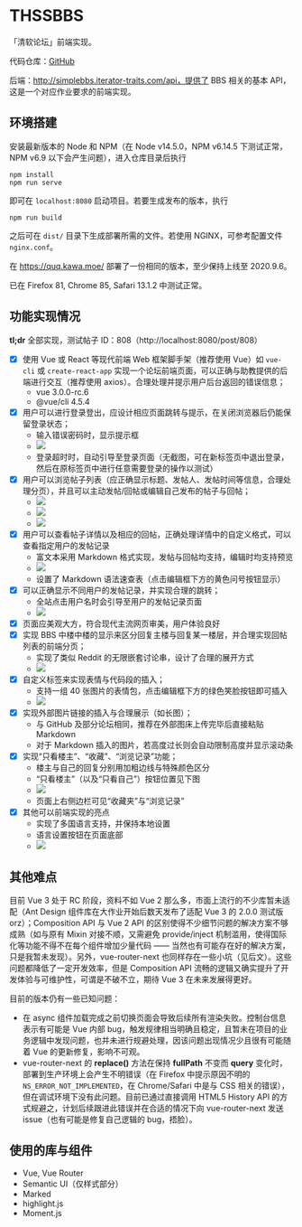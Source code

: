 # THSSBBS

「清软论坛」前端实现。

代码仓库：[GitHub](https://github.com/kawa-yoiko/THSSBBS)

后端：http://simplebbs.iterator-traits.com/api，提供了 BBS 相关的基本 API，这是一个对应作业要求的前端实现。

## 环境搭建

安装最新版本的 Node 和 NPM（在 Node v14.5.0，NPM v6.14.5 下测试正常，NPM v6.9 以下会产生问题），进入仓库目录后执行

```
npm install
npm run serve
```

即可在 `localhost:8080` 启动项目。若要生成发布的版本，执行

```
npm run build
```

之后可在 `dist/` 目录下生成部署所需的文件。若使用 NGINX，可参考配置文件 `nginx.conf`。

在 https://quq.kawa.moe/ 部署了一份相同的版本，至少保持上线至 2020.9.6。

已在 Firefox 81, Chrome 85, Safari 13.1.2 中测试正常。

## 功能实现情况

**tl;dr** 全部实现，测试帖子 ID：808（http://localhost:8080/post/808）

- [x] 使用 Vue 或 React 等现代前端 Web 框架脚手架（推荐使用 Vue）如 `vue-cli` 或 `create-react-app` 实现一个论坛前端⻚面，可以正确与助教提供的后端进行交互（推荐使用 axios）。合理处理并提示用户后台返回的错误信息；
  - vue 3.0.0-rc.6
  - @vue/cli 4.5.4
- [x] 用户可以进行登录登出，应设计相应⻚面跳转与提示，在关闭浏览器后仍能保留登录状态；
  - 输入错误密码时，显示提示框
  - ![ ](./README_images/1.png)
  - 登录超时时，自动引导至登录页面（无截图，可在新标签页中退出登录，然后在原标签页中进行任意需要登录的操作以测试）
- [x] 用户可以浏览帖子列表（应正确显示标题、发帖人、发帖时间等信息，合理处理分⻚），并且可以主动发帖/回帖或编辑自己发布的帖子与回帖；
  - ![ ](./README_images/2.png)
  - ![ ](./README_images/3.png)
  - ![ ](./README_images/4.png)
- [x] 用户可以查看帖子详情以及相应的回帖，正确处理详情中的自定义格式，可以查看指定用户的发帖记录
  - 富文本采用 Markdown 格式实现，发帖与回帖均支持，编辑时均支持预览
  - ![ ](./README_images/5.png)
  - 设置了 Markdown 语法速查表（点击编辑框下方的黄色问号按钮显示）
- [x] 可以正确显示不同用户的发帖记录，并实现合理的跳转；
  - 全站点击用户名时会引导至用户的发帖记录页面
  - ![ ](./README_images/6.png)
- [x] ⻚面应美观大方，符合现代主流网⻚审美，用户体验良好
- [x] 实现 BBS 中楼中楼的显示来区分回复主楼与回复某一楼层，并合理实现回帖列表的前端分⻚；
  - 实现了类似 Reddit 的无限嵌套讨论串，设计了合理的展开方式
  - ![ ](./README_images/7.png)
- [x] 自定义标签来实现表情与代码段的插入；
  - 支持一组 40 张图片的表情包，点击编辑框下方的绿色笑脸按钮即可插入
  - ![ ](./README_images/8.png)
- [x] 实现外部图片链接的插入与合理展示（如⻓图）；
  - 与 GitHub 及部分论坛相同，推荐在外部图床上传完毕后直接粘贴 Markdown
  - 对于 Markdown 插入的图片，若高度过长则会自动限制高度并显示滚动条
- [x] 实现“只看楼主”、“收藏”、“浏览记录”功能；
  - 楼主与自己的回复分别用加粗边线与特殊颜色区分
  - “只看楼主”（以及“只看自己”）按钮位置见下图
  - ![ ](./README_images/9.png)
  - 页面上右侧边栏可见“收藏夹”与“浏览记录”
- [x] 其他可以前端实现的亮点
  - 实现了多国语言支持，并保持本地设置
  - 语言设置按钮在页面底部
  - ![ ](./README_images/10.png)

## 其他难点

目前 Vue 3 处于 RC 阶段，资料不如 Vue 2 那么多，市面上流行的不少库暂未适配（Ant Design 组件库在大作业开始后数天发布了适配 Vue 3 的 2.0.0 测试版 orz）；Composition API 与 Vue 2 API 的区别使得不少细节问题的解决方案不够成熟（如与原有 Mixin 对接不顺，又需避免 provide/inject 机制滥用，使得国际化等功能不得不在每个组件增加少量代码 —— 当然也有可能存在好的解决方案，只是我暂未发现）。另外，vue-router-next 也同样存在一些小坑（见后文）。这些问题都降低了一定开发效率，但是 Composition API 流畅的逻辑又确实提升了开发体验与可维护性，可谓是不破不立，期待 Vue 3 在未来发展得更好。

目前的版本仍有一些已知问题：
- 在 async 组件加载完成之前切换页面会导致后续所有渲染失败。控制台信息表示有可能是 Vue 内部 bug，触发规律相当明确且稳定，且暂未在项目的业务逻辑中发现问题，也并未进行规避处理，因该问题出现情况少且很有可能随着 Vue 的更新修复，影响不可观。
- vue-router-next 的 **replace()** 方法在保持 **fullPath** 不变而 **query** 变化时，部署到生产环境上会产生不明错误（在 Firefox 中提示原因不明的 `NS_ERROR_NOT_IMPLEMENTED`，在 Chrome/Safari 中是与 CSS 相关的错误），但在调试环境下没有此问题。目前已通过直接调用 HTML5 History API 的方式规避之，计划后续跟进此错误并在合适的情况下向 vue-router-next 发送 issue（也有可能是修复自己逻辑的 bug，捂脸）。

## 使用的库与组件

- Vue, Vue Router
- Semantic UI（仅样式部分）
- Marked
- highlight.js
- Moment.js
